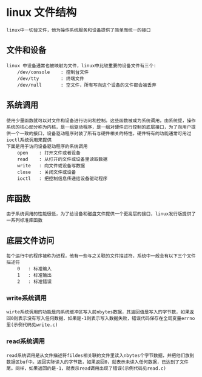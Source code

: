 # linux 文件结构

    linux中一切皆文件，他为操作系统服务和设备提供了简单而统一的接口

## 文件和设备

    linux 中设备通常也被映射为文件，linux中比较重要的设备文件有三个:
        /dev/console    : 控制台文件
        /dev/tty        : 终端文件
        /dev/null       : 空文件，所有写向这个设备的文件都会被丢弃

## 系统调用

    使用少量函数就可以对文件和设备进行访问和控制。这些函数被成为系统调用，由系统提，操作系统的核心部分称为内核，是一组驱动程序，是一组对硬件进行控制的底层接口，为了向用户提供一个一致的接口，设备驱动程序封装了所有与硬件相关的特性。硬件特有的功能通常可用过ioctl系统调用来提供
    下面是用于访问设备驱动程序的系统调用
        open    : 打开文件或者设备
        read    : 从打开的文件或设备里读取数据
        write   : 向文件或设备写数据
        close   : 关闭文件或设备
        ioctl   : 把控制信息传递给设备驱动程序

## 库函数

    由于系统调用的性能很低，为了给设备和磁盘文件提供一个更高层的接口，linux发行版提供了一系列标准库函数

## 底层文件访问

    每个运行中的程序被称为进程，他有一些与之关联的文件描述符，系统中一般会有以下三个文件描述符
        0   : 标准输入
        1   : 标准输出
        2   : 标准错误

### write系统调用

    wirte系统调用的功能是向系统缓冲区写入前nbytes数据，其返回值是写入的字节数，如果返回0则表示没有写入任何数据，如果是-1则表示写入数据失败，错误代码保存在全局变量errno里(示例代码见write.c)

### read系统调用

    read系统调用是从文件描述符fildes相关联的文件里读入nbytes个字节数据，并把他们放到数据区buf中。返回实际读入的字节数，如果返回0，就表示未读入任何数据，已达到了文件尾。同样，如果返回的是-1，就表示read调用出现了错误(示例代码见read.c)